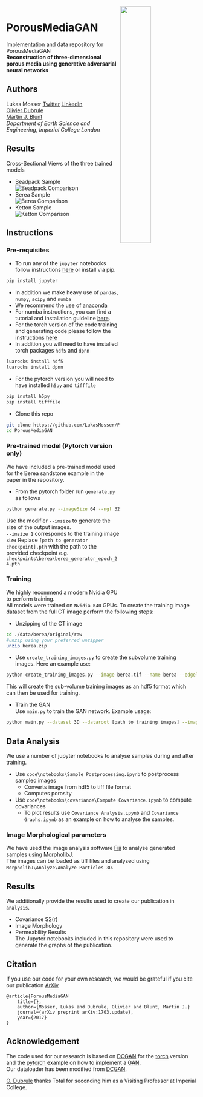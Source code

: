<img align="right" width="40%" height="40%" src="https://github.com/LukasMosser/PorousMediaGan/blob/master/misc/render_transp.png"/>

# PorousMediaGAN 
Implementation and data repository for PorousMediaGAN  
**Reconstruction of three-dimensional porous media using generative adversarial neural networks**
## Authors
Lukas Mosser [Twitter](https://twitter.com/porestar) [LinkedIn](https://www.linkedin.com/in/lukas-mosser-9948b32b/)  
[Olivier Dubrule](https://www.imperial.ac.uk/people/o.dubrule)  
[Martin J. Blunt](https://www.imperial.ac.uk/people/m.blunt)  
*Department of Earth Science and Engineering, Imperial College London*

## Results
Cross-Sectional Views of the three trained models
- Beadpack Sample  
![Beadpack Comparison](https://github.com/LukasMosser/PorousMediaGan/blob/master/paper/figures/beadpack_comparison.png)
- Berea Sample  
![Berea Comparison](https://github.com/LukasMosser/PorousMediaGan/blob/master/paper/figures/berea_comparison.png)
- Ketton Sample  
![Ketton Comparison](https://github.com/LukasMosser/PorousMediaGan/blob/master/paper/figures/ketton_comparison.png)

## Instructions
### Pre-requisites
- To run any of the `jupyter` notebooks follow instructions [here](http://jupyter.org/install.html) or install via pip.
```bash
pip install jupyter
```
- In addition we make heavy use of `pandas`, `numpy`, `scipy` and `numba`
- We recommend the use of [anaconda](https://www.continuum.io/downloads)
- For numba instructions, you can find a tutorial and installation guideline [here](http://numba.pydata.org/numba-doc/dev/user/installing.html).
- For the torch version of the code training and generating code please follow the instructions [here](https://github.com/soumith/dcgan.torch)
- In addition you will need to have installed torch packages `hdf5` and `dpnn`
```bash
luarocks install hdf5
luarocks install dpnn
```
- For the pytorch version you will need to have installed `h5py` and `tifffile`
```bash
pip install h5py
pip install tifffile
```
- Clone this repo
```bash
git clone https://github.com/LukasMosser/PorousMediaGAN
cd PorousMediaGAN
```

### Pre-trained model (Pytorch version only)
We have included a pre-trained model used for the Berea sandstone example in the paper in the repository.
- From the pytorch folder run `generate.py` as follows
```bash
python generate.py --imageSize 64 --ngf 32 --ndf 16 --nz 512 --netG [path to generator checkpoint].pth --experiment berea --imsize 9 --cuda --ngpu 1
```
Use the modifier `--imsize` to generate the size of the output images.  
`--imsize 1` corresponds to the training image size
Replace `[path to generator checkpoint].pth` with the path to the provided checkpoint e.g. `checkpoints\berea\berea_generator_epoch_24.pth`

### Training
We highly recommend a modern Nvidia GPU to perform training.  
All models were trained on `Nvidia K40` GPUs.
To create the training image dataset from the full CT image perform the following steps:
- Unzipping of the CT image
```bash
cd ./data/berea/original/raw
#unzip using your preferred unzipper
unzip berea.zip
```
- Use `create_training_images.py` to create the subvolume training images. Here an example use:
```bash
python create_training_images.py --image berea.tif --name berea --edgelength 64 --stride 32 --target_dir berea_ti
```
This will create the sub-volume training images as an hdf5 format which can then be used for training.  
- Train the GAN  
Use `main.py` to train the GAN network. Example usage:
```bash
python main.py --dataset 3D --dataroot [path to training images] --imageSize 64 --batchSize 128 --ngf 64 --ndf 16 --nz 512 --niter 1000 --lr 1e-5 --workers 2 --ngpu 2 --cuda 
```
## Data Analysis
We use a number of jupyter notebooks to analyse samples during and after training.
- Use `code\notebooks\Sample Postprocessing.ipynb` to postprocess sampled images
	- Converts image from hdf5 to tiff file format
	- Computes porosity
- Use `code\notebooks\covariance\Compute Covariance.ipynb` to compute covariances
	- To plot results use `Covariance Analysis.ipynb` and `Covariance Graphs.ipynb` as an example on how to analyse the samples.

### Image Morphological parameters
We have used the image analysis software [Fiji](https://fiji.sc/) to analyse generated samples using [MorpholibJ](http://imagej.net/MorphoLibJ).  
The images can be loaded as tiff files and analysed using `MorpholibJ\Analyze\Analyze Particles 3D`.
## Results
We additionally provide the results used to create our publication in `analysis`.
- Covariance S2(r)
- Image Morphology 
- Permeability Results  
The Jupyter notebooks included in this repository were used to generate the graphs of the publication.
## Citation
If you use our code for your own research, we would be grateful if you cite our publication
[ArXiv]()
```
@article{PorousMediaGAN
	title={},
	author={Mosser, Lukas and Dubrule, Olivier and Blunt, Martin J.}
	journal={arXiv preprint arXiv:1703.update},
	year={2017}
}
```


## Acknowledgement
The code used for our research is based on [DCGAN](https://github.com/soumith/dcgan.torch)
for the [torch](http://torch.ch/) version and the [pytorch](https://github.com/pytorch) example on how to implement a [GAN](https://github.com/pytorch/examples/tree/master/dcgan).  
Our dataloader has been modified from [DCGAN](https://github.com/soumith/dcgan.torch).
  
[O. Dubrule](https://www.imperial.ac.uk/people/o.dubrule) thanks Total for seconding him as a Visiting Professor at Imperial College.